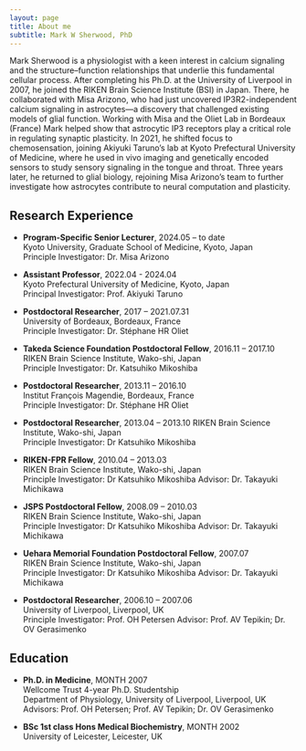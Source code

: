 ```yaml
---
layout: page
title: About me
subtitle: Mark W Sherwood, PhD
---
```

Mark Sherwood is a physiologist with a keen interest in calcium signaling and the structure–function relationships that underlie this fundamental cellular process. After completing his Ph.D. at the University of Liverpool in 2007, he joined the RIKEN Brain Science Institute (BSI) in Japan. There, he collaborated with Misa Arizono, who had just uncovered IP3R2-independent calcium signaling in astrocytes—a discovery that challenged existing models of glial function. Working with Misa and the Oliet Lab in Bordeaux (France) Mark helped show that astrocytic IP3 receptors play a critical role in regulating synaptic plasticity.
In 2021, he shifted focus to chemosensation, joining Akiyuki Taruno’s lab at Kyoto Prefectural University of Medicine, where he used in vivo imaging and genetically encoded sensors to study sensory signaling in the tongue and throat. Three years later, he returned to glial biology, rejoining Misa Arizono’s team to further investigate how astrocytes contribute to neural computation and plasticity.

## Research Experience
*    **Program-Specific Senior Lecturer**, 2024.05 – to date\
Kyoto University, Graduate School of Medicine, Kyoto, Japan\
Principle Investigator: Dr. Misa Arizono

*    **Assistant Professor**, 2022.04 - 2024.04\
Kyoto Prefectural University of Medicine, Kyoto, Japan\
Principal Investigator: Prof. Akiyuki Taruno

*    **Postdoctoral Researcher**, 2017 – 2021.07.31\
University of Bordeaux, Bordeaux, France\
Principle Investigator: Dr. Stéphane HR Oliet

*    **Takeda Science Foundation Postdoctoral Fellow**, 2016.11 – 2017.10\
RIKEN Brain Science Institute, Wako-shi, Japan\
Principle Investigator: Dr. Katsuhiko Mikoshiba

*    **Postdoctoral Researcher**, 2013.11 – 2016.10\
Institut François Magendie, Bordeaux, France\
Principle Investigator: Dr. Stéphane HR Oliet

*    **Postdoctoral Researcher**, 2013.04 – 2013.10
RIKEN Brain Science Institute, Wako-shi, Japan\
Principle Investigator: Dr Katsuhiko Mikoshiba

*    **RIKEN-FPR Fellow**, 2010.04 – 2013.03\
RIKEN Brain Science Institute, Wako-shi, Japan\
Principle Investigator: Dr Katsuhiko Mikoshiba
Advisor: Dr. Takayuki Michikawa

*    **JSPS Postdoctoral Fellow**, 2008.09 – 2010.03\
RIKEN Brain Science Institute, Wako-shi, Japan\
Principle Investigator: Dr Katsuhiko Mikoshiba
Advisor: Dr. Takayuki Michikawa

*    **Uehara Memorial Foundation Postdoctoral Fellow**, 2007.07\
RIKEN Brain Science Institute, Wako-shi, Japan\
Principle Investigator: Dr Katsuhiko Mikoshiba
Advisor: Dr. Takayuki Michikawa

*    **Postdoctoral Researcher**, 2006.10 – 2007.06\
University of Liverpool, Liverpool, UK\
Principle Investigator: Prof. OH Petersen
Advisor: Prof. AV Tepikin; Dr. OV Gerasimenko

## Education
*    **Ph.D. in Medicine**, MONTH 2007\
Wellcome Trust 4-year Ph.D. Studentship\
Department of Physiology, University of Liverpool, Liverpool, UK\
Advisors: Prof. OH Petersen; Prof. AV Tepikin; Dr. OV Gerasimenko

*    **BSc 1st class Hons Medical Biochemistry**, MONTH 2002\
University of Leicester, Leicester, UK
